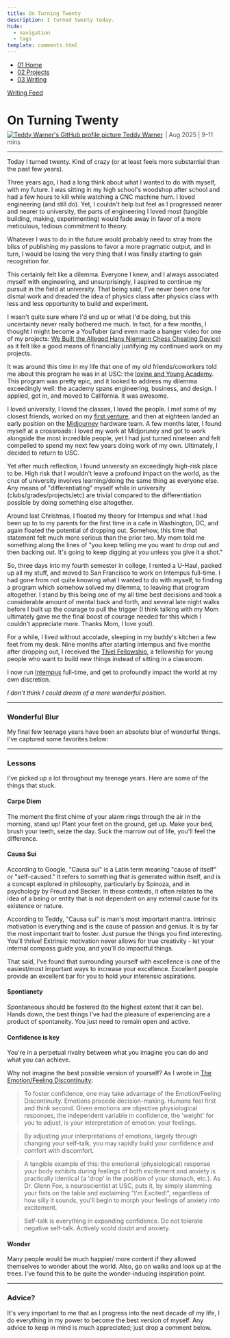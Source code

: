 ```yaml
---
title: On Turning Twenty
description: I turned twenty today.
hide:
  - navigation
  - tags
template: comments.html
---
```


<head>
  <meta charset="UTF-8">
  <meta name="viewport" content="width=device-width, initial-scale=1.0">
  
  <!-- Primary Meta Tags -->
  <meta name="title" content="On Turning Twenty - Teddy Warner">
  <meta name="description" content="I turned twenty today.">
  <meta name="keywords" content="Turning twenty, Personal reflection, Life lessons, University dropout, Entrepreneurship, Thiel Fellowship, Intempus, USC Iovine and Young Academy, Carpe diem, Causa sui, Intrinsic motivation, Confidence building, Self-improvement, Life advice, Personal growth, Teenage years, Career decisions, Startup journey, Young entrepreneur, Life philosophy">
  <meta name="author" content="Teddy Warner">
  <meta name="robots" content="index, follow">
  
  <!-- Open Graph / Facebook -->
  <meta property="og:type" content="website">
  <meta property="og:url" content="https://teddywarner.org/writings/on-turning-twenty/">
  <meta property="og:title" content="On Turning Twenty - Teddy Warner">
  <meta property="og:description" content="I turned twenty today.">
  <meta property="og:image" content="https://teddywarner.org/assets/images/20/thumb.png">
  <meta property="og:image:type" content="image/png">
  <meta property="og:image:width" content="1200">
  <meta property="og:image:height" content="630">

  <!-- Twitter -->
  <meta property="twitter:card" content="summary_large_image">
  <meta property="twitter:url" content="https://teddywarner.org/writings/on-turning-twenty/">
  <meta property="twitter:title" content="On Turning Twenty - Teddy Warner">
  <meta property="twitter:description" content="I turned twenty today.">
  <meta property="twitter:image" content="https://teddywarner.org/assets/images/20/thumb.png">

  <!-- Existing resource links -->
  <script src="https://kit.fontawesome.com/79ff35ecec.js" crossorigin="anonymous"></script>
  <link rel="preconnect" href="https://fonts.googleapis.com">
  <link rel="preconnect" href="https://fonts.gstatic.com" crossorigin>
  <link href="https://fonts.googleapis.com/css2?family=Crimson+Pro:ital,wght@0,200..900;1,200..900&display=swap" rel="stylesheet">
  <link href="https://fonts.googleapis.com/css2?family=Crimson+Pro:ital,wght@0,200..900;1,200..900&family=JetBrains+Mono:ital,wght@0,100..800;1,100..800&display=swap" rel="stylesheet">
  <link rel="stylesheet" href="../../assets/css/projects/project.css">
  <link rel="stylesheet" href="../../assets/css/header.css">
  <link rel="stylesheet" href="../../assets/css/carousel.css">
</head>

  <nav class="main-navigation">
    <ul>
      <li><a class="home" href="https://teddywarner.com"><span class="navnum">01</span> Home</a></li>
      <li><a class="proj" href="https://teddywarner.com/proj/"><span class="navnum">02</span> Projects</a></li>
      <li><a class="writ" href="https://teddywarner.com/writ/"><span class="navnum">03</span> Writing</a></li>
    </ul>
  </nav>
  
  <div class="blur-overlay"></div>

<script src="../../assets/js/header.js"></script>
<script src="../../assets/js/carousel.js"></script>
<script>
  document.addEventListener('DOMContentLoaded', function() {
    initializeHeader();
  });
</script>
  
<div class="return2feed"><a href="https://teddywarner.org/writ"><i class="fa-solid fa-arrow-left-long"></i> Writing Feed</a></div>

# On Turning Twenty

<div style="margin-top: -0.8em;">
  <span class="abtlinks"><a href="https://x.com/WarnerTeddy"><img src="https://avatars.githubusercontent.com/u/48384497" alt="Teddy Warner's GitHub profile picture" class="profilepic"><span class="abt" id="name"> Teddy Warner</a><span class="abt" style="font-weight: 300; padding-left: 6px;"><span class="year">| Aug 2025 </span>| <span class="readTime"><i class="far fa-clock"></i> 9–11 mins</span></span></span></span>
  <span class="share" style=" color: inherit;">
  <a class="fb" title="Share on Facebook" href="https://www.facebook.com/sharer/sharer.php?u=https://teddywarner.org/writings/on-turning-twenty/"><i class="fa-brands fa-facebook"></i></a>
  <a class="twitter" title="Share on Twitter" href="https://twitter.com/intent/tweet?url=https://teddywarner.org/writings/on-turning-twenty/&text="><i class="fa-brands fa-x-twitter"></i></a>
  <a class="pin" title="Share on Pinterest" href="https://pinterest.com/pin/create/button/?url=https://teddywarner.org/writings/on-turning-twenty/&media=&description="><i class="fa-brands fa-pinterest"></i></a>
  <a class="ln" title="Share on LinkedIn" href="https://www.linkedin.com/shareArticle?mini=true&url=https://teddywarner.org/writings/on-turning-twenty/"><i class="fab fa-linkedin"></i></a>
  <a class="email" title="Share via Email" href="mailto:info@example.com?&subject=&cc=&bcc=&body=https://teddywarner.org/writings/on-turning-twenty/%0A"><i class="fa-solid fa-paper-plane"></i></a>
  </span>
</div>

---

Today I turned twenty. Kind of crazy (or at least feels more substantial than the past few years).

Three years ago, I had a long think about what I wanted to do with myself, with my future. I was sitting in my high school's woodshop after school and had a few hours to kill while watching a CNC machine hum. I loved engineering (and still do). Yet, I couldn't help but feel as I progressed nearer and nearer to university, the parts of engineering I loved most (tangible building, making, experimenting) would fade away in favor of a more meticulous, tedious commitment to theory.

Whatever I was to do in the future would probably need to stray from the bliss of publishing my passions to favor a more pragmatic output, and in turn, I would be losing the very thing that I was finally starting to gain recognition for.

This certainly felt like a dilemma. Everyone I knew, and I always associated myself with engineering, and unsurprisingly, I aspired to continue my pursuit in the field at university. That being said, I've never been one for dismal work and dreaded the idea of physics class after physics class with less and less opportunity to build and experiment.

I wasn't quite sure where I'd end up or what I'd be doing, but this uncertainty never really bothered me much. In fact, for a few months, I thought I might become a YouTuber (and even made a banger video for one of my projects: [We Built the Alleged Hans Niemann Chess Cheating Device](https://www.youtube.com/watch?v=ygy8M-QhbSo&t)) as it felt like a good means of financially justifying my continued work on my projects.

It was around this time in my life that one of my old friends/coworkers told me about this program he was in at USC: the [Iovine and Young Academy](https://iovine-young.usc.edu/). This program was pretty epic, and it looked to address my dilemma exceedingly well: the academy spans engineering, business, and design. I applied, got in, and moved to California. It was awesome.

I loved university, I loved the classes, I loved the people. I met some of my closest friends, worked on my [first venture](https://tone.computer), and then at eighteen landed an early position on the [Midjourney](https://www.midjourney.com/home) hardware team. A few months later, I found myself at a crossroads: I loved my work at Midjoruney and got to work alongside the most incredible people, yet I had just turned nineteen and felt compelled to spend my next few years doing work of my own. Ultimately, I decided to return to USC.

Yet after much reflection, I found university an exceedingly high-risk place to be. High risk that I wouldn't leave a profound impact on the world, as the crux of university involves learning/doing the same thing as everyone else. Any means of "differentiating" myself while in university (clubs/grades/projects/etc) are trivial compared to the differentiation possible by doing something else altogether.

Around last Christmas, I floated my theory for Intempus and what I had been up to to my parents for the first time in a cafe in Washington, DC, and again floated the potential of dropping out. Somehow, this time that statement felt much more serious than the prior two. My mom told me something along the lines of "you keep telling me you want to drop out and then backing out. It's going to keep digging at you unless you give it a shot."

So, three days into my fourth semester in college, I rented a U-Haul, packed up all my stuff, and moved to San Francisco to work on Intempus full-time. I had gone from not quite knowing what I wanted to do with myself, to finding a program which somehow solved my dilemma, to leaving that program altogether. I stand by this being one of my all time best decisions and took a considerable amount of mental back and forth, and several late night walks before I built up the courage to pull the trigger (I think talking with my Mom ultimately gave me the final boost of courage needed for this which I couldn't appreciate more. Thanks Mom, I love you!).

For a while, I lived without accolade, sleeping in my buddy's kitchen a few feet from my desk. Nine months after starting Intempus and five months after dropping out, I received the [Thiel Fellowship](https://thielfellowship.org/), a fellowship for young people who want to build new things instead of sitting in a classroom.

I now run [Intempus](https://intempus.org) full-time, and get to profoundly impact the world at my own discretion.

*I don't think I could dream of a more wonderful position.*

---


### Wonderful Blur

My final few teenage years have been an absolute blur of wonderful things. I've captured some favorites below:

<div id="photo-carousel"></div>

---

### Lessons

I've picked up a lot throughout my teenage years. Here are some of the things that stuck.

<h4>Carpe Diem</h4>

The moment the first chime of your alarm rings through the air in the morning, stand up! Plant your feet on the ground, get up. Make your bed, brush your teeth, seize the day. Suck the marrow out of life, you'll feel the difference.

<h4>Causa Sui</h4>

According to Google, "Causa sui" is a Latin term meaning "cause of itself" or "self-caused." It refers to something that is generated within itself, and is a concept explored in philosophy, particularly by Spinoza, and in psychology by Freud and Becker. In these contexts, it often relates to the idea of a being or entity that is not dependent on any external cause for its existence or nature.

According to Teddy, "Causa sui" is man's most important mantra. Intrinsic motivation is everything and is the cause of passion and genius. It is by far the most important trait to foster. Just pursue the things you find interesting. You’ll thrive! Extrinsic motivation never allows for true creativity - let your internal compass guide you, and you’ll do impactful things. 

That said, I've found that surrounding yourself with excellence is one of the easiest/most important ways to increase your excellence. Excellent people provide an excellent bar for you to hold your interensic aspirations.

<h4>Spontianety</h4>

Spontaneous should be fostered (to the highest extent that it can be). Hands down, the best things I've had the pleasure of experiencing are a product of spontaneity. You just need to remain open and active.

<h4>Confidence is key</h4>

You're in a perpetual rivalry between what you imagine you can do and what you can achieve. 

Why not imagine the best possible version of yourself? As I wrote in [The Emotion/Feeling Discontinuity](https://teddywarner.org/writings/efd/):

 > To foster confidence, one may take advantage of the Emotion/Feeling Discontinuity. Emotions precede decision-making. Humans feel first and think second. Given emotions are objective physiological responses, the independent variable in confidence, the 'weight' for you to adjust, is your interpretation of emotion: your feelings.

 > By adjusting your interpretations of emotions, largely through changing your self-talk, you may rapidly build your confidence and comfort with discomfort.

 > A tangible example of this: the emotional (physiological) response your body exhibits during feelings of both excitement and anxiety is practically identical (a 'drop' in the position of your stomach, etc.). As Dr. Glenn Fox, a neuroscientist at USC, puts it, by simply slamming your fists on the table and exclaiming "I'm Excited!", regardless of how silly it sounds, you'll begin to morph your feelings of anxiety into excitement.

 > Self-talk is everything in expanding confidence. Do not tolerate negative self-talk. Actively scold doubt and anxiety.

<h4>Wonder</h4>

Many people would be much happier/ more content if they allowed themselves to wonder about the world. Also, go on walks and look up at the trees. I've found this to be quite the wonder-inducing inspiration point.

---

### Advice?

It's very important to me that as I progress into the next decade of my life, I do everything in my power to become the best version of myself. Any advice to keep in mind is much appreciated; just drop a comment below.